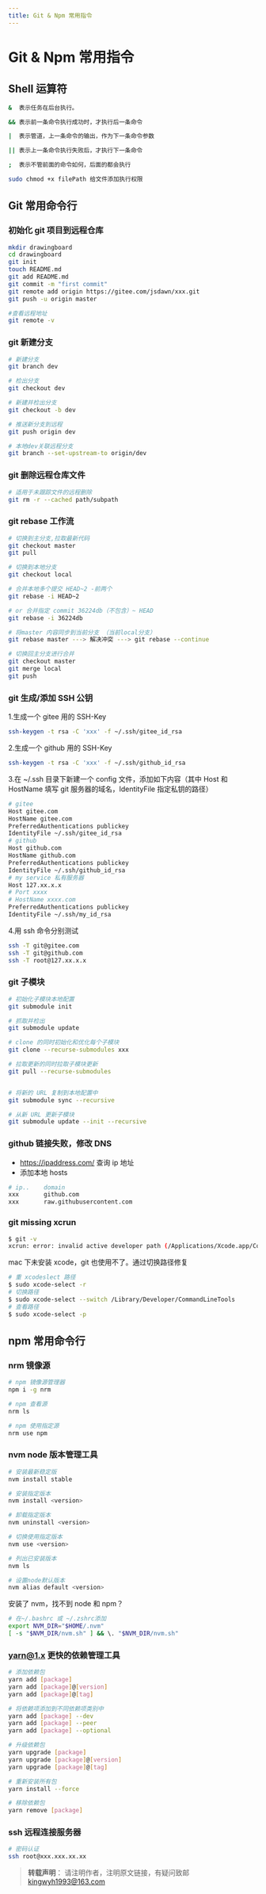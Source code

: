 ```yaml
---
title: Git & Npm 常用指令
---
```


# Git & Npm 常用指令

## Shell 运算符

```sh
&  表示任务在后台执行。

&& 表示前一条命令执行成功时，才执行后一条命令

|  表示管道，上一条命令的输出，作为下一条命令参数

|| 表示上一条命令执行失败后，才执行下一条命令

;  表示不管前面的命令如何，后面的都会执行

sudo chmod +x filePath 给文件添加执行权限
```

## Git 常用命令行

### 初始化 git 项目到远程仓库

```sh
mkdir drawingboard
cd drawingboard
git init
touch README.md
git add README.md
git commit -m "first commit"
git remote add origin https://gitee.com/jsdawn/xxx.git
git push -u origin master

#查看远程地址
git remote -v
```

### git 新建分支

```sh
# 新建分支
git branch dev

# 检出分支
git checkout dev

# 新建并检出分支
git checkout -b dev

# 推送新分支到远程
git push origin dev

# 本地dev关联远程分支
git branch --set-upstream-to origin/dev

```

### git 删除远程仓库文件

```sh
# 适用于未跟踪文件的远程删除
git rm -r --cached path/subpath
```

### git rebase 工作流

```sh
# 切换到主分支,拉取最新代码
git checkout master
git pull

# 切换到本地分支
git checkout local

# 合并本地多个提交 HEAD~2 -前两个
git rebase -i HEAD~2

# or 合并指定 commit 36224db（不包含）~ HEAD
git rebase -i 36224db

# 将master 内容同步到当前分支 （当前local分支）
git rebase master ---> 解决冲突 ---> git rebase --continue

# 切换回主分支进行合并
git checkout master
git merge local
git push

```

### git 生成/添加 SSH 公钥

1.生成一个 gitee 用的 SSH-Key

```sh
ssh-keygen -t rsa -C 'xxx' -f ~/.ssh/gitee_id_rsa
```

2.生成一个 github 用的 SSH-Key

```sh
ssh-keygen -t rsa -C 'xxx' -f ~/.ssh/github_id_rsa
```

3.在 ~/.ssh 目录下新建一个 config 文件，添加如下内容（其中 Host 和 HostName 填写 git 服务器的域名，IdentityFile 指定私钥的路径）

```sh
# gitee
Host gitee.com
HostName gitee.com
PreferredAuthentications publickey
IdentityFile ~/.ssh/gitee_id_rsa
# github
Host github.com
HostName github.com
PreferredAuthentications publickey
IdentityFile ~/.ssh/github_id_rsa
# my service 私有服务器
Host 127.xx.x.x
# Port xxxx
# HostName xxxx.com
PreferredAuthentications publickey
IdentityFile ~/.ssh/my_id_rsa
```

4.用 ssh 命令分别测试

```sh
ssh -T git@gitee.com
ssh -T git@github.com
ssh -T root@127.xx.x.x
```

### git 子模块

```sh
# 初始化子模块本地配置
git submodule init

# 抓取并检出
git submodule update

# clone 的同时初始化和优化每个子模块
git clone --recurse-submodules xxx

# 拉取更新的同时拉取子模块更新
git pull --recurse-submodules


# 将新的 URL 复制到本地配置中
git submodule sync --recursive

# 从新 URL 更新子模块
git submodule update --init --recursive
```

### github 链接失败，修改 DNS

- https://ipaddress.com/ 查询 ip 地址
- 添加本地 hosts

```sh
# ip..    domain
xxx       github.com
xxx       raw.githubusercontent.com
```

### git missing xcrun

```sh
$ git -v
xcrun: error: invalid active developer path (/Applications/Xcode.app/Contents/Developer), missing xcrun at: /Applications/Xcode.app/Contents/Developer/usr/bin/xcrun
```

mac 下未安装 xcode，git 也使用不了。通过切换路径修复

```sh
# 重 xcodeslect 路径
$ sudo xcode-select -r
# 切换路径
$ sudo xcode-select --switch /Library/Developer/CommandLineTools
# 查看路径
$ sudo xcode-select -p
```

## npm 常用命令行

### nrm 镜像源

```sh
# npm 镜像源管理器
npm i -g nrm

# npm 查看源
nrm ls

# npm 使用指定源
nrm use npm
```

### nvm node 版本管理工具

```sh
# 安装最新稳定版
nvm install stable

# 安装指定版本
nvm install <version>

# 卸载指定版本
nvm uninstall <version>

# 切换使用指定版本
nvm use <version>

# 列出已安装版本
nvm ls

# 设置node默认版本
nvm alias default <version>
```

安装了 nvm，找不到 node 和 npm？

```sh
# 在~/.bashrc 或 ~/.zshrc添加
export NVM_DIR="$HOME/.nvm"
[ -s "$NVM_DIR/nvm.sh" ] && \. "$NVM_DIR/nvm.sh"
```

### yarn@1.x 更快的依赖管理工具

```sh
# 添加依赖包
yarn add [package]
yarn add [package]@[version]
yarn add [package]@[tag]

# 将依赖项添加到不同依赖项类别中
yarn add [package] --dev
yarn add [package] --peer
yarn add [package] --optional

# 升级依赖包
yarn upgrade [package]
yarn upgrade [package]@[version]
yarn upgrade [package]@[tag]

# 重新安装所有包
yarn install --force

# 移除依赖包
yarn remove [package]
```

### ssh 远程连接服务器

```sh
# 密码认证
ssh root@xxx.xxx.xx.xx
```

> **转载声明**：
> 请注明作者，注明原文链接，有疑问致邮 kingwyh1993@163.com
